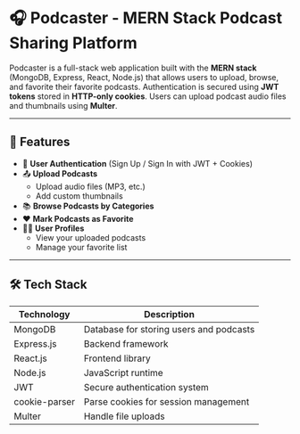 # 🎧 Podcaster - MERN Stack Podcast Sharing Platform

Podcaster is a full-stack web application built with the **MERN stack** (MongoDB, Express, React, Node.js) that allows users to upload, browse, and favorite their favorite podcasts. Authentication is secured using **JWT tokens** stored in **HTTP-only cookies**. Users can upload podcast audio files and thumbnails using **Multer**.

---

## 🚀 Features

- 🔐 **User Authentication** (Sign Up / Sign In with JWT + Cookies)
- 📤 **Upload Podcasts**
  - Upload audio files (MP3, etc.)
  - Add custom thumbnails
- 📚 **Browse Podcasts by Categories**
- ❤️ **Mark Podcasts as Favorite**
- 🙋‍♂️ **User Profiles**
  - View your uploaded podcasts
  - Manage your favorite list

---

## 🛠️ Tech Stack

| Technology     | Description                            |
|----------------|----------------------------------------|
| MongoDB        | Database for storing users and podcasts|
| Express.js     | Backend framework                      |
| React.js       | Frontend library                       |
| Node.js        | JavaScript runtime                     |
| JWT            | Secure authentication system           |
| cookie-parser  | Parse cookies for session management   |
| Multer         | Handle file uploads                    |






